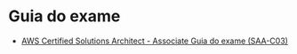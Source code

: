 # Guia do exame

- [AWS Certified Solutions Architect - Associate Guia do exame (SAA-C03)](https://d1.awsstatic.com/pt_BR/training-and-certification/docs-sa-assoc/AWS-Certified-Solutions-Architect-Associate_Exam-Guide.pdf)